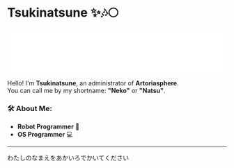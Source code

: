 # Tsukinatsune ✨🎶🌕  

![Tsukinatsune Banner](https://raw.githubusercontent.com/Tsukinatsune/Tsukinatsune/refs/heads/main/image.png)

Hello! I'm **Tsukinatsune**, an administrator of **Artoriasphere**.  
You can call me by my shortname: **"Neko"** or **"Natsu"**.

### 🛠️ About Me:  
- **Robot Programmer** 🤖  
- **OS Programmer** 💻 

---

わたしのなまえをあかいろでかいてください
